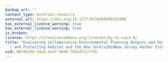 ```yaml
---
backup_url: ''
content_type: external-resource
external_url: https://doi.org/10.1177/0739456X08315888
has_external_licence_warning: true
has_external_license_warning: true
is_broken: ''
license: https://creativecommons.org/licenses/by-nc-sa/4.0/
title: "Evaluating Collaborative Environmental Planning Outputs and Outcomes: Restoring\
  \ and Protecting Habitat and the New York\u2014New Jersey Harbor Estuary Program"
uid: 00c9b19d-24a4-4eef-9690-704a3f2cf745
---
```

